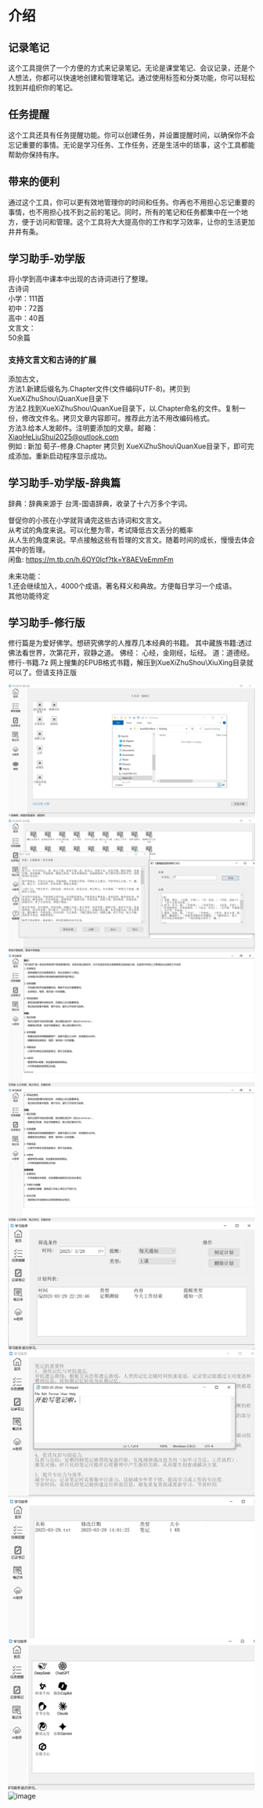 # 介绍
## 记录笔记
这个工具提供了一个方便的方式来记录笔记。无论是课堂笔记、会议记录，还是个人想法，你都可以快速地创建和管理笔记。通过使用标签和分类功能，你可以轻松找到并组织你的笔记。

## 任务提醒
这个工具还具有任务提醒功能。你可以创建任务，并设置提醒时间，以确保你不会忘记重要的事情。无论是学习任务、工作任务，还是生活中的琐事，这个工具都能帮助你保持有序。

## 带来的便利
通过这个工具，你可以更有效地管理你的时间和任务。你再也不用担心忘记重要的事情，也不用担心找不到之前的笔记。同时，所有的笔记和任务都集中在一个地方，便于访问和管理。这个工具将大大提高你的工作和学习效率，让你的生活更加井井有条。
## 学习助手-劝学版

将小学到高中课本中出现的古诗词进行了整理。<br>
古诗词<br>
	小学：111首<br>
	初中：72首<br>
	高中：40首<br>
文言文：<br>
		50余篇<br>
  
### 支持文言文和古诗的扩展<br>
添加古文，<br>
方法1.新建后缀名为.Chapter文件(文件编码UTF-8)。拷贝到XueXiZhuShou\QuanXue目录下<br>
方法2.找到XueXiZhuShou\QuanXue目录下，以.Chapter命名的文件。复制一份，修改文件名。拷贝文章内容即可。推荐此方法不用改编码格式。<br>
方法3.给本人发邮件。注明要添加的文章。邮箱：XiaoHeLiuShui2025@outlook.com <br>
例如 : 新加 荀子-修身.Chapter 拷贝到 XueXiZhuShou\QuanXue目录下，即可完成添加。重新启动程序显示成功。

## 学习助手-劝学版-辞典篇
辞典：辞典来源于 台湾-国语辞典，收录了十六万多个字词。<br>

督促你的小孩在小学就背诵完这些古诗词和文言文。 <br>
从考试的角度来说。可以化整为零，考试降低古文丢分的概率 <br>
从人生的角度来说。早点接触这些有哲理的文言文。随着时间的成长，慢慢去体会其中的哲理。<br>
闲鱼: https://m.tb.cn/h.6OY0lcf?tk=Y8AEVeEmmFm <br>

未来功能：<br>
1.还会继续加入，4000个成语。著名释义和典故。方便每日学习一个成语。<br>
其他功能待定<br>
## 学习助手-修行版
修行篇是为爱好佛学。想研究佛学的人推荐几本经典的书籍。
其中藏族书籍:透过佛法看世界，次第花开，寂静之道。
佛经： 心经，金刚经，坛经。
道：道德经。
修行-书籍.7z 网上搜集的EPUB格式书籍，解压到XueXiZhuShou\XiuXing目录就可以了。但请支持正版

![image](Png/XiuXing.PNG)
![image](Png/QuanXue-Dict.PNG)
![image](Png/First.PNG)
![image](Png/First1.PNG)
![image](Png/Task.PNG)
![image](Png/Note.PNG)
![image](Png/NoteBook.PNG)
![image](Png/AI.PNG)
![image](Ai/MsgBox.PNG)

